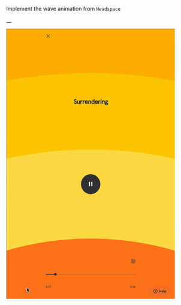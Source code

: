 Implement the wave animation from `Headspace`

__

<img src="assets/ezgif-4-2f71a5df58.gif"  width="450" height="720"/>
